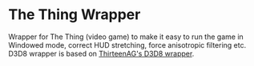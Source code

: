 # The Thing Wrapper
Wrapper for The Thing (video game) to make it easy to run the game in Windowed mode, correct HUD stretching, force anisotropic filtering etc. D3D8 wrapper is based on [ThirteenAG's D3D8 wrapper](https://github.com/ThirteenAG/d3d8-wrapper).
